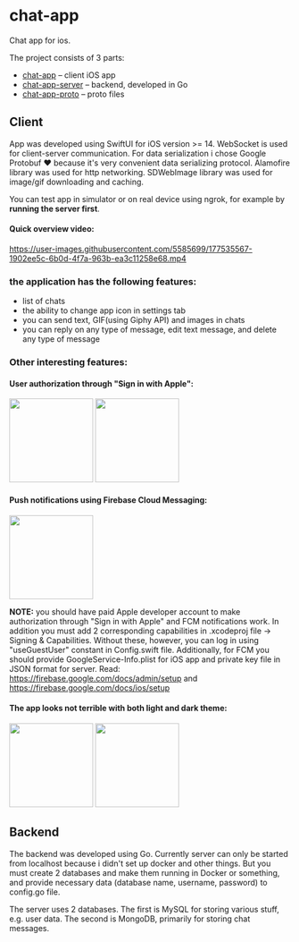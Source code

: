# chat-app
Chat app for ios.

The project consists of 3 parts:
 * [chat-app](https://github.com/plankton4/chat-app) – client iOS app
 * [chat-app-server](https://github.com/plankton4/chat-app-server) – backend, developed in Go
 * [chat-app-proto](https://github.com/plankton4/chat-app-proto) – proto files 
 
## Client
App was developed using SwiftUI for iOS version >= 14. WebSocket is used for client-server communication. For data serialization i chose Google Protobuf ❤️ because it's very convenient data serializing protocol. Alamofire library was used for http networking. SDWebImage library was used for image/gif downloading and caching.

You can test app in simulator or on real device using ngrok, for example by **running the server first**.

#### Quick overview video:
https://user-images.githubusercontent.com/5585699/177535567-1902ee5c-6b0d-4f7a-963b-ea3c11258e68.mp4

### the application has the following features:
* list of chats
* the ability to change app icon in settings tab
* you can send text, GIF(using Giphy API) and images in chats
* you can reply on any type of message, edit text message, and delete any type of message


### Other interesting features:
#### User authorization through "Sign in with Apple":
<img src="https://user-images.githubusercontent.com/5585699/177539083-564fc06e-76b1-4b56-a0f7-f2487e5493a5.PNG" width="150"> <img src="https://user-images.githubusercontent.com/5585699/177552191-21a8a3c9-b98b-4230-85cd-016e5658da51.PNG" width="150">


#### Push notifications using Firebase Cloud Messaging:
<img src="https://user-images.githubusercontent.com/5585699/177539766-d63be2e5-8168-4034-819b-677c6cef07fa.PNG" width="150">

**NOTE:** you should have paid Apple developer account to make authorization through "Sign in with Apple" and FCM notifications work. In addition you must add 2 corresponding capabilities in .xcodeproj file -> Signing & Capabilities. Without these, however, you can log in using "useGuestUser" constant in Config.swift file. Additionally, for FCM you should provide GoogleService-Info.plist for iOS app and private key file in JSON format for server. Read: https://firebase.google.com/docs/admin/setup and https://firebase.google.com/docs/ios/setup

#### The app looks not terrible with both light and dark theme:
<img src="https://user-images.githubusercontent.com/5585699/177551679-5a1a4326-d314-41f4-92a8-9964aeb854b5.PNG" width="150"> <img src="https://user-images.githubusercontent.com/5585699/177551718-e3adbee1-25ee-4402-8d97-fbdcfaaac121.PNG" width="150">

## Backend
The backend was developed using Go. Currently server can only be started from localhost because i didn't set up docker and other things. But you must create 2 databases and make them running in Docker or something, and provide necessary data (database name, username, password) to config.go file. 

The server uses 2 databases. The first is MySQL for storing various stuff, e.g. user data. The second is MongoDB, primarily for storing chat messages.
